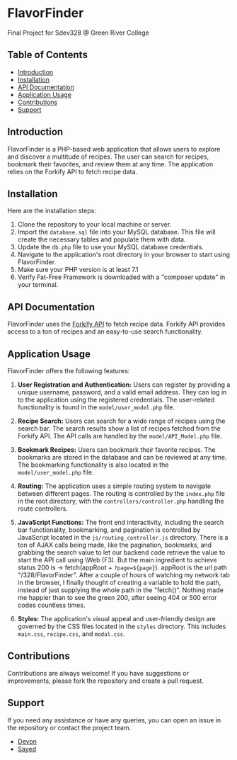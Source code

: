 # FlavorFinder
Final Project for Sdev328 @ Green River College

## Table of Contents
- [Introduction](#introduction)
- [Installation](#installation)
- [API Documentation](#api-documentation)
- [Application Usage](#application-usage)
- [Contributions](#contributions)
- [Support](#support)

## Introduction
FlavorFinder is a PHP-based web application that allows users to explore and discover a multitude of recipes. The user can search for recipes, bookmark their favorites, and review them at any time. The application relies on the Forkify API to fetch recipe data.

## Installation
Here are the installation steps:
1. Clone the repository to your local machine or server.
2. Import the `database.sql` file into your MySQL database. This file will create the necessary tables and populate them with data.
3. Update the `db.php` file to use your MySQL database credentials.
4. Navigate to the application's root directory in your browser to start using FlavorFinder.
5. Make sure your PHP version is at least 7.1
6. Verify Fat-Free Framework is downloaded with a "composer update" in your terminal.

## API Documentation
FlavorFinder uses the [Forkify API](https://forkify-api.herokuapp.com/v2) to fetch recipe data. Forkify API provides access to a ton of recipes and an easy-to-use search functionality.

## Application Usage
FlavorFinder offers the following features:

1. **User Registration and Authentication:** Users can register by providing a unique username, password, and a valid email address. They can log in to the application using the registered credentials. The user-related functionality is found in the `model/user_model.php` file.

2. **Recipe Search:** Users can search for a wide range of recipes using the search bar. The search results show a list of recipes fetched from the Forkify API. The API calls are handled by the `model/API_Model.php` file.

3. **Bookmark Recipes:** Users can bookmark their favorite recipes. The bookmarks are stored in the database and can be reviewed at any time. The bookmarking functionality is also located in the `model/user_model.php` file.

4. **Routing:** The application uses a simple routing system to navigate between different pages. The routing is controlled by the `index.php` file in the root directory, with the `controllers/controller.php` handling the route controllers.

5. **JavaScript Functions:** The front end interactivity, including the search bar functionality, bookmarking, and pagination is controlled by JavaScript located in the `js/routing_controller.js` directory. There is a ton of AJAX calls being made, like the pagination, bookmarks, and grabbing the search value to let our backend code retrieve the value to start the API call using \Web (F3). But the main ingredient to achieve status 200 is -> fetch(appRoot + `?page=${page}`). appRoot is the url path "/328/FlavorFinder". After a couple of hours of watching my network tab in the browser, I finally thought of creating a variable to hold the path, instead of just supplying the whole path in the "fetch()". Nothing made me happier than to see the green 200, after seeing 404 or 500 error codes countless times. 

6. **Styles:** The application's visual appeal and user-friendly design are governed by the CSS files located in the `styles` directory. This includes `main.css`, `recipe.css`, and `modal.css`.

## Contributions
Contributions are always welcome! If you have suggestions or improvements, please fork the repository and create a pull request.

## Support
If you need any assistance or have any queries, you can open an issue in the repository or contact the project team.

- [Devon](https://github.com/devNagy24)
- [Sayed](https://github.com/sayedjsadat)
